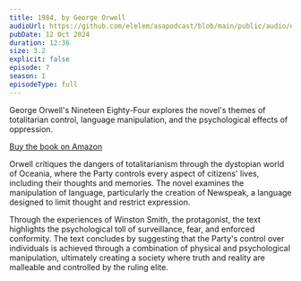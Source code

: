 ```yaml
---
title: 1984, by George Orwell
audioUrl: https://github.com/elelem/asapodcast/blob/main/public/audio/episode-7.m4a?raw=true
pubDate: 12 Oct 2024
duration: 12:36
size: 3.2
explicit: false
episode: 7
season: 1
episodeType: full
---
```

George Orwell's Nineteen Eighty-Four explores the novel's themes of totalitarian control, language manipulation, and the psychological effects of oppression. 

[Buy the book on Amazon](https://amzn.to/3zWSq4c)

Orwell critiques the dangers of totalitarianism through the dystopian world of Oceania, where the Party controls every aspect of citizens' lives, including their thoughts and memories. The novel examines the manipulation of language, particularly the creation of Newspeak, a language designed to limit thought and restrict expression. 

Through the experiences of Winston Smith, the protagonist, the text highlights the psychological toll of surveillance, fear, and enforced conformity. The text concludes by suggesting that the Party's control over individuals is achieved through a combination of physical and psychological manipulation, ultimately creating a society where truth and reality are malleable and controlled by the ruling elite.